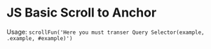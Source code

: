 # JS Basic Scroll to Anchor
Usage: `scrollFun('Here you must transer Query Selector(example, .example, #example)')`

